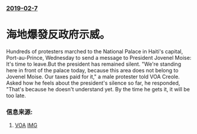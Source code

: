 ### [2019-02-7](/news/2019/02/7/index.md)

##### 
# 海地爆發反政府示威。 

Hundreds of protesters marched to the National Palace in Haiti's capital, Port-au-Prince, Wednesday to send a message to President Jovenel Moise: It's time to leave.But the president has remained silent. "We're standing here in front of the palace today, because this area does not belong to Jovenel Moise. Our taxes paid for it," a male protester told VOA Creole. Asked how he feels about the president's silence so far, he responded, "That's because he doesn't understand yet. By the time he gets it, it will be too late.


### 信息来源:

1. [VOA](https://www.voanews.com/a/haiti-protesters-march-to-presidential-palace/4785809.html) [IMG](https://media.voltron.voanews.com/Drupal/01live-166/2019-04/E5245661-6C31-41E7-AEDF-268BB184A6F6.jpg)
